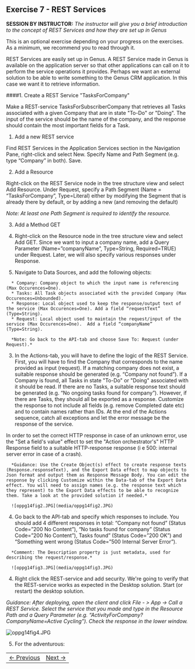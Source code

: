 
## Exercise 7 - REST Services
**SESSION BY INSTRUCTOR:** *The instructor will give you a brief introduction to the concept of REST Services and how they are set up in Genus*

This is an optional exercise depending on your progress on the exercises. As a minimum, we recommend you to read through it.

REST Services are easily set up in Genus. A REST Service made in Genus is available on the application server so that other applications can call on it to perform the service operations it provides. Perhaps we want an external solution to be able to write something to the Genus CRM application. In this case we want it to retrieve information.

####1. Create a REST Service "TasksForCompany"

Make a REST-service TasksForSubscriberCompany that retrieves all Tasks associated with a given Company that are in state "To-Do" or "Doing". The input of the service should be the name of the company, and the response should contain the most important fields for a Task.

1.	Add a new REST service

   Find REST Services in the Application Services section in the Navigation Pane, right-click and select New. Specify Name and Path Segment (e.g. type “Company” in both). Save.

2.	Add a Resource

   Right-click on the REST Service node in the tree structure view and select Add Resource. Under Request, specify a Path Segment (Name = “TasksForCompany”, Type=Literal) either by modifying the Segment that is already there by default, or by adding a new (and removing the default)

   *Note: At least one Path Segment is required to identify the resource.*

3.	Add a Method GET

   1.	Right-click on the Resource node in the tree structure view and select Add GET. Since we want to input a company name, add a Query Parameter (Name=”companyName”, Type=String, Required=TRUE) under Request. Later, we will also specify various responses under Response.
   2.	Navigate to Data Sources, and add the following objects:

      * Company: Company object to which the input name is referencing (Max Occurences=One).
      * Tasks: All Task objects associated with the provided Company (Max Occurences=Unbounded).
      * Response: Local object used to keep the response/output text of the service (Max Occurences=One). Add a field “requestText” (Type=String).
      * Request: Local object used to maintain the request/input of the service (Max Occurences=One).  Add a field “companyName” (Type=String).

      *Note: Go back to the API-tab and choose Save To: Request (under Request).*

   3.	In the Actions-tab, you will have to define the logic of the REST Service. First, you will have to find the Company that corresponds to the name provided as input (request). If a matching company does not exist, a suitable response should be generated (e.g. “Company not found”). If a Company is found, all Tasks in state "To-Do" or "Doing" associated with it should be read. If there are no Tasks, a suitable response text should be generated (e.g. “No ongoing tasks found for company”). However, if there are Tasks, they should all be exported as a response. Customize the response to not include all fields (e.g. remove Completed date etc) and to contain names rather than IDs. At the end of the Actions sequence, catch all exceptions and let the error message be the response of the service.

   In order to set the correct HTTP response in case of an unknown error, use the "Set a field's value" effect to set the "Action orchestrator's" HTTP Response field to a suitable HTTP-response response (i e 500: internal server error in case of a crash).

      *Guidance: Use the Create Object(s) effect to create response texts (Response.responseText), and the Export Data effect to map objects to Json format and output them as Response Message Body. You can edit the response by clicking Customize within the Data-tab of the Export Data effect. You will need to assign names (e.g. the response text which they represent) to the Export Data effects to be able to recognize them. Take a look at the provided solution if needed.*

      ![oppg14fig2.JPG](media/oppg14fig2.JPG)

   4.	Go back to the API-tab and specify which responses to include. You should add 4 different responses in total: “Company not found” (Status Code=”200 No Content”), “No tasks found for company” (Status Code=”200 No Content”), Tasks found” (Status Code=”200 OK”) and “Something went wrong (Status Code=”500 Internal Server Error”).

      *Comment: The Description property is just metadata, used for describing the request/response.*

      ![oppg14fig3.JPG](media/oppg14fig3.JPG)

4.	Right click the REST-service and add security. We're going to verify that the REST-service works as expected in the Desktop solution. Start (or restart) the desktop solution.

   *Guidance: After deploying, open the client and click File - > App -> Call a REST Service. Select the service that you made and type in the Resource Path and a Query Parameter (e.g. “ActivityForCompany?CompanyName=Active Cycling”). Check the response in the lower window.*

   ![oppg14fig4.JPG](media/oppg14fig4.JPG)

5. For the adventurous: 

<table>
   <tr><td><a href="exercise-11-2.md"><- Previous</a></td><td align="right"><a href="exercise-15.md">Next -></a></td></tr>
</table>

